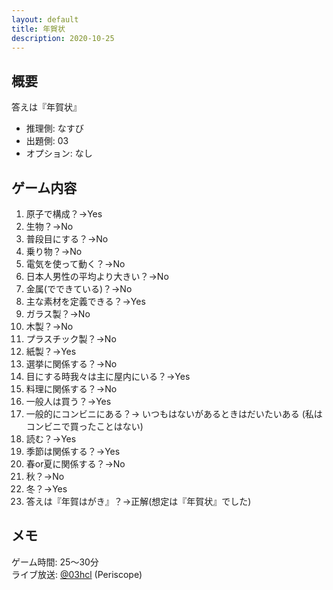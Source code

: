 ```yaml
---
layout: default
title: 年賀状
description: 2020-10-25
---
```


## 概要

答えは『年賀状』

- 推理側: なすび
- 出題側: 03
- オプション: なし

## ゲーム内容

1. 原子で構成？→Yes
2. 生物？→No
3. 普段目にする？→No
4. 乗り物？→No
5. 電気を使って動く？→No
6. 日本人男性の平均より大きい？→No
7. 金属(でできている)？→No
8. 主な素材を定義できる？→Yes
9. ガラス製？→No
10. 木製？→No
11. プラスチック製？→No
12. 紙製？→Yes
13. 選挙に関係する？→No
14. 目にする時我々は主に屋内にいる？→Yes
15. 料理に関係する？→No
16. 一般人は買う？→Yes
17. 一般的にコンビニにある？→
    いつもはないがあるときはだいたいある
    (私はコンビニで買ったことはない)
18. 読む？→Yes
19. 季節は関係する？→Yes
20. 春or夏に関係する？→No
21. 秋？→No
22. 冬？→Yes
23. 答えは『年賀はがき』？→正解(想定は『年賀状』でした)

## メモ

ゲーム時間: 25～30分  
ライブ放送: [@03hcl](https://www.periscope.tv/03hcl/1MnGndDRbeMxO) (Periscope)
